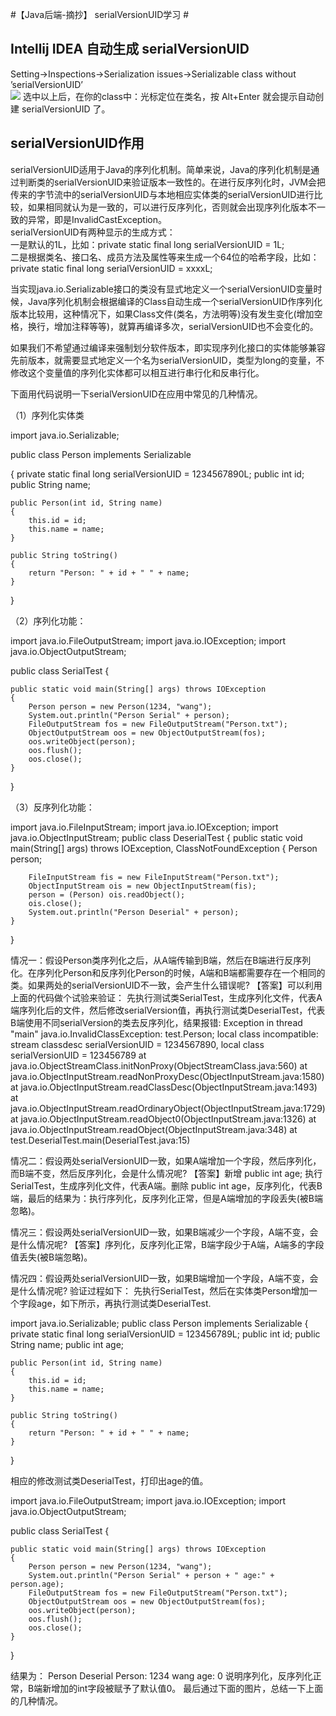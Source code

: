 #【Java后端-摘抄】 serialVersionUID学习 #
## Intellij IDEA 自动生成 serialVersionUID ##
Setting->Inspections->Serialization issues->Serializable class without ’serialVersionUID’ 
</br>
![](http://static.oschina.net/uploads/img/201407/12170417_rxRm.jpg)
选中以上后，在你的class中：光标定位在类名，按 Alt+Enter 就会提示自动创建 serialVersionUID 了。

## serialVersionUID作用 ##
serialVersionUID适用于Java的序列化机制。简单来说，Java的序列化机制是通过判断类的serialVersionUID来验证版本一致性的。在进行反序列化时，JVM会把传来的字节流中的serialVersionUID与本地相应实体类的serialVersionUID进行比较，如果相同就认为是一致的，可以进行反序列化，否则就会出现序列化版本不一致的异常，即是InvalidCastException。
</br>
serialVersionUID有两种显示的生成方式：        
一是默认的1L，比如：private static final long serialVersionUID = 1L;        
二是根据类名、接口名、成员方法及属性等来生成一个64位的哈希字段，比如：        
private static final  long   serialVersionUID = xxxxL;

当实现java.io.Serializable接口的类没有显式地定义一个serialVersionUID变量时候，Java序列化机制会根据编译的Class自动生成一个serialVersionUID作序列化版本比较用，这种情况下，如果Class文件(类名，方法明等)没有发生变化(增加空格，换行，增加注释等等)，就算再编译多次，serialVersionUID也不会变化的。

如果我们不希望通过编译来强制划分软件版本，即实现序列化接口的实体能够兼容先前版本，就需要显式地定义一个名为serialVersionUID，类型为long的变量，不修改这个变量值的序列化实体都可以相互进行串行化和反串行化。

下面用代码说明一下serialVersionUID在应用中常见的几种情况。

（1）序列化实体类

import java.io.Serializable;

public class Person implements Serializable

{
    private static final long serialVersionUID = 1234567890L;
    public int id;
    public String name;
 
    public Person(int id, String name)
    {
        this.id = id;
        this.name = name;
    }
 
    public String toString()
    {
        return "Person: " + id + " " + name;
    }
}

（2）序列化功能：

	
import java.io.FileOutputStream;
import java.io.IOException;
import java.io.ObjectOutputStream;
 
public class SerialTest
{
 
    public static void main(String[] args) throws IOException
    {
        Person person = new Person(1234, "wang");
        System.out.println("Person Serial" + person);
        FileOutputStream fos = new FileOutputStream("Person.txt");
        ObjectOutputStream oos = new ObjectOutputStream(fos);
        oos.writeObject(person);
        oos.flush();
        oos.close();
    }
}

（3）反序列化功能：

	
import java.io.FileInputStream;
import java.io.IOException;
import java.io.ObjectInputStream;
public class DeserialTest
{
    public static void main(String[] args) throws IOException, ClassNotFoundException
    {
        Person person;
 
        FileInputStream fis = new FileInputStream("Person.txt");
        ObjectInputStream ois = new ObjectInputStream(fis);
        person = (Person) ois.readObject();
        ois.close();
        System.out.println("Person Deserial" + person);
    }
 
}

情况一：假设Person类序列化之后，从A端传输到B端，然后在B端进行反序列化。在序列化Person和反序列化Person的时候，A端和B端都需要存在一个相同的类。如果两处的serialVersionUID不一致，会产生什么错误呢?
【答案】可以利用上面的代码做个试验来验证：
先执行测试类SerialTest，生成序列化文件，代表A端序列化后的文件，然后修改serialVersion值，再执行测试类DeserialTest，代表B端使用不同serialVersion的类去反序列化，结果报错:
Exception in thread "main" java.io.InvalidClassException: test.Person; local class incompatible: stream classdesc serialVersionUID = 1234567890, local class serialVersionUID = 123456789
    at java.io.ObjectStreamClass.initNonProxy(ObjectStreamClass.java:560)
    at java.io.ObjectInputStream.readNonProxyDesc(ObjectInputStream.java:1580)
    at java.io.ObjectInputStream.readClassDesc(ObjectInputStream.java:1493)
    at java.io.ObjectInputStream.readOrdinaryObject(ObjectInputStream.java:1729)
    at java.io.ObjectInputStream.readObject0(ObjectInputStream.java:1326)
    at java.io.ObjectInputStream.readObject(ObjectInputStream.java:348)
    at test.DeserialTest.main(DeserialTest.java:15)
    
情况二：假设两处serialVersionUID一致，如果A端增加一个字段，然后序列化，而B端不变，然后反序列化，会是什么情况呢?
【答案】新增 public int age; 执行SerialTest，生成序列化文件，代表A端。删除 public int age，反序列化，代表B端，最后的结果为：执行序列化，反序列化正常，但是A端增加的字段丢失(被B端忽略)。

情况三：假设两处serialVersionUID一致，如果B端减少一个字段，A端不变，会是什么情况呢?
【答案】序列化，反序列化正常，B端字段少于A端，A端多的字段值丢失(被B端忽略)。

情况四：假设两处serialVersionUID一致，如果B端增加一个字段，A端不变，会是什么情况呢?
验证过程如下：
先执行SerialTest，然后在实体类Person增加一个字段age，如下所示，再执行测试类DeserialTest.
	
import java.io.Serializable;
public class Person implements Serializable
{
    private static final long serialVersionUID = 123456789L;
    public int id;
    public String name;
    public int age;
 
    public Person(int id, String name)
    {
        this.id = id;
        this.name = name;
    }
 
    public String toString()
    {
        return "Person: " + id + " " + name;
    }
}

相应的修改测试类DeserialTest，打印出age的值。
	
import java.io.FileOutputStream;
import java.io.IOException;
import java.io.ObjectOutputStream;
 
public class SerialTest
{
 
    public static void main(String[] args) throws IOException
    {
        Person person = new Person(1234, "wang");
        System.out.println("Person Serial" + person + " age:" + person.age);
        FileOutputStream fos = new FileOutputStream("Person.txt");
        ObjectOutputStream oos = new ObjectOutputStream(fos);
        oos.writeObject(person);
        oos.flush();
        oos.close();
    }
}

结果为：
Person Deserial Person: 1234 wang age: 0
说明序列化，反序列化正常，B端新增加的int字段被赋予了默认值0。
最后通过下面的图片，总结一下上面的几种情况。
